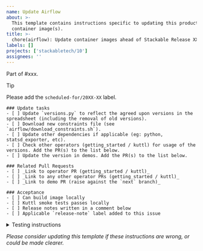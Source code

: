 ```yaml
---
name: Update Airflow
about: >-
  This template contains instructions specific to updating this product and/or
  container image(s).
title: >-
  chore(airflow): Update container images ahead of Stackable Release XX.(X)X
labels: []
projects: ['stackabletech/10']
assignees: ''
---
```


Part of #xxx.

> [!TIP]
> Please add the `scheduled-for/20XX-XX` label.

```[tasklist]
### Update tasks
- [ ] Update `versions.py` to reflect the agreed upon versions in the spreadsheet (including the removal of old versions).
- [ ] Download new constraints file (see `airflow/download_constraints.sh`).
- [ ] Update other dependencies if applicable (eg: python, statsd_exporter, etc).
- [ ] Check other operators (getting_started / kuttl) for usage of the versions. Add the PR(s) to the list below.
- [ ] Update the version in demos. Add the PR(s) to the list below.
```

```[tasklist]
### Related Pull Requests
- [ ] _Link to operator PR (getting_started / kuttl)_
- [ ] _Link to any other operator PRs (getting_started / kuttl)_
- [ ] _Link to demo PR (raise against the `next` branch)_
```

<!--
Make this a regular list so it isn't easily editable from the rendered
description?
-->
```[tasklist]
### Acceptance
- [ ] Can build image locally
- [ ] Kuttl smoke tests passes locally
- [ ] Release notes written in a comment below
- [ ] Applicable `release-note` label added to this issue
```

<details>
<summary>Testing instructions</summary>

```shell
# See the latest version at https://pypi.org/project/image-tools-stackabletech/
pip install image-tools-stackabletech==0.0.12

bake --product airflow=x.y.z # where x.y.z is the new version added in this PR

kind load docker-image docker.stackable.tech/stackable/airflow:x.y.z-stackable0.0.0-dev

# Change directory into the airflow-operator repository and update the
# product version in tests/test-definition.yaml
./scripts/run-tests --test-suite smoke-latest
```

</details>

_Please consider updating this template if these instructions are wrong, or
could be made clearer._
